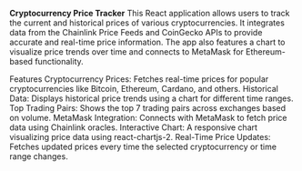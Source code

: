 ****Cryptocurrency Price Tracker****
This React application allows users to track the current and historical prices of various cryptocurrencies. It integrates data from the Chainlink Price Feeds and CoinGecko APIs to provide accurate and real-time price information. The app also features a chart to visualize price trends over time and connects to MetaMask for Ethereum-based functionality.

Features
Cryptocurrency Prices: Fetches real-time prices for popular cryptocurrencies like Bitcoin, Ethereum, Cardano, and others.
Historical Data: Displays historical price trends using a chart for different time ranges.
Top Trading Pairs: Shows the top 7 trading pairs across exchanges based on volume.
MetaMask Integration: Connects with MetaMask to fetch price data using Chainlink oracles.
Interactive Chart: A responsive chart visualizing price data using react-chartjs-2.
Real-Time Price Updates: Fetches updated prices every time the selected cryptocurrency or time range changes.
